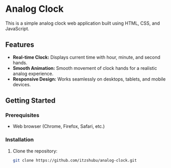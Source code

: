 # Analog Clock

This is a simple analog clock web application built using HTML, CSS, and JavaScript.

## Features

- **Real-time Clock:** Displays current time with hour, minute, and second hands.
- **Smooth Animation:** Smooth movement of clock hands for a realistic analog experience.
- **Responsive Design:** Works seamlessly on desktops, tablets, and mobile devices.

## Getting Started

### Prerequisites

- Web browser (Chrome, Firefox, Safari, etc.)

### Installation

1. Clone the repository:
   ```bash
   git clone https://github.com/itzshubu/analog-clock.git
